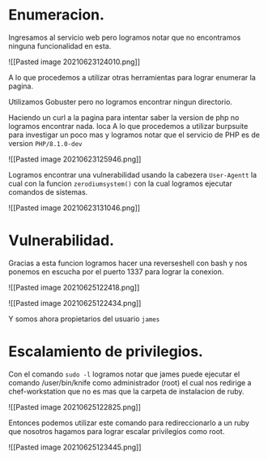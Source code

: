 # Enumeracion.
Ingresamos al servicio web pero logramos notar que no encontramos ninguna funcionalidad en esta.

![[Pasted image 20210623124010.png]]

A lo que procedemos a utilizar otras herramientas para lograr enumerar la pagina.

Utilizamos Gobuster pero no logramos encontrar ningun directorio.

Haciendo un curl a la pagina para intentar saber la version de php no logramos encontrar nada.
loca
A lo que procedemos a utilizar burpsuite para investigar un poco mas y logramos notar que el servicio de PHP es de version `PHP/8.1.0-dev`

![[Pasted image 20210623125946.png]]

Logramos encontrar una vulnerabilidad usando la cabezera `User-Agentt` la cual con la funcion `zerodiumsystem()` con la cual logramos ejecutar comandos de sistemas.

![[Pasted image 20210623131046.png]]

# Vulnerabilidad.
Gracias a esta funcion logramos hacer una reverseshell con bash y nos ponemos en escucha por el puerto 1337 para lograr la conexion.

![[Pasted image 20210625122418.png]]

![[Pasted image 20210625122434.png]]

Y somos ahora propietarios del usuario `james`

# Escalamiento de privilegios.

Con el comando `sudo -l` logramos notar que james puede ejecutar el comando /user/bin/knife como administrador (root) el cual nos redirige a chef-workstation que no es mas que la carpeta de instalacion de ruby.

![[Pasted image 20210625122825.png]]

Entonces podemos utilizar este comando para redireccionarlo a un ruby que nosotros hagamos para lograr escalar privilegios como root.

![[Pasted image 20210625123445.png]]


